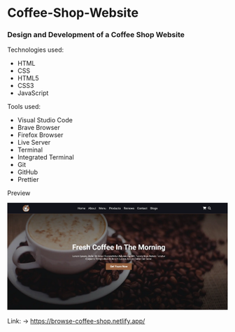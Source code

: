 # Coffee-Shop-Website

### Design and Development of a Coffee Shop Website

Technologies used:
- HTML
- CSS
- HTML5
- CSS3
- JavaScript

Tools used:
- Visual Studio Code
- Brave Browser
- Firefox Browser
- Live Server
- Terminal
- Integrated Terminal
- Git
- GitHub
- Prettier

Preview

![Coffee Shop Website](images/coffee-shop.webp)


Link: &rarr; https://browse-coffee-shop.netlify.app/
